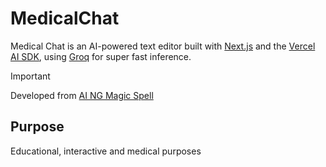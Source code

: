 # MedicalChat

Medical Chat is an AI-powered text editor built with [Next.js](https://nextjs.org) and the [Vercel AI SDK](https://sdk.vercel.ai/), using [Groq](https://wow.groq.com/) for super fast inference.

> [!IMPORTANT]
> Developed from [AI NG Magic Spell](https://github.com/ai-ng/magic-spell)


## Purpose

Educational, interactive and medical purposes